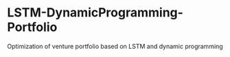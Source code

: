 # LSTM-DynamicProgramming-Portfolio
Optimization of venture portfolio based on LSTM and dynamic programming
